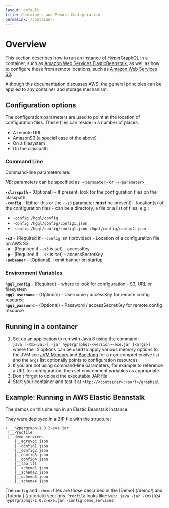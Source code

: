 ```yaml
---
layout: default
title: Containers and Remote Configuration
permalink: /container/
---
```


# Overview

This section describes how to run an instance of HyperGraphQL in a container, such as 
[Amazon Web Services ElasticBeanstalk](https://aws.amazon.com/elasticbeanstalk/), as well as how to configure these from 
remote locations,
such as [Amazon Web Services S3](https://aws.amazon.com/s3/).

Although this documentation discusses AWS, the general principles can be applied to any container and storage mechanism.

## Configuration options

The configuration parameters are used to point at the location of configuration files.
These files can reside in a number of places:
- A remote URL
- AmazonS3 (a special case of the above)
- On a filesystem
- On the classpath

### Command Line

Command-line parameters are:

*NB*: parameters can be specified as `-<parameter>` or `--<parameter>`

**`-classpath`** - (Optional) - If present, look for the configuration files on the classpath<br/>
**`-config`** - (Either this or the `--s3` parameter **_must_** be present) - location(s) of the configuration files - 
can be a directory, a file or a list of files, e.g.:<br/>
- `-config /hgql/config`
- `-config /hgql/config/config1.json` 
- `-config /hgql/config/config1.json /hgql/config/config2.json`

**`-s3`** - (Required if `--config` isn't provided) - Location of a configuration file on AWS S3<br/>
**`-u`** - (Required if `--s3` is set) - accessKey<br/>
**`-p`** - (Required if `--s3` is set) - accessSecretKey<br/>
**`-nobanner`** - (Optional) - omit banner on startup  

### Environment Variables

**`hgql_config`** - (Required) - where to look for configuration - S3, URL or filesystem<br/>
**`hgql_username`** - (Optional) - Username / accessKey for remote config resource<br/>
**`hgql_password`** - (Optional) - Password / accessSecretKey for remote config resource<br/>
 
## Running in a container

1. Set up an application to run with Java 8 using the command:<br/>
`java [-Xmx<val>] -jar hypergraphql-<version>-exe.jar [<args>]`<br/>
where the `-X` options can be used to apply various memory options to the JVM see [JVM Memory](http://jvmmemory.com/) 
and [Baeldung](http://www.baeldung.com/jvm-parameters) for a non-comprehensive list<br/>
and the `args` list optionally points to configuration resources
2. If you are not using command-line parameters, for example to reference a URL for configuration, then set environment 
variables as appropriate<br/>
3. Don't forget to upload the executable JAR file
4. Start your container and test it at `http://<container>:<port>/graphiql`

## Example: Running in AWS Elastic Beanstalk

The demos on this site run in an Elastic Beanstalk instance.

They were deployed in a ZIP file with the structure:

```
/___hypergraph-1.0.2-exe.jar
 |__Procfile
 |__demo_services
    |__agrovoc.json
    |__config1.json
    |__config2.json
    |__config3.json
    |__config4.json
    |__fao.ttl
    |__schema1.json
    |__schema2.json
    |__schema3.json
    |__schema4.json
```

The `config` and `schema` files are those described in the [Demo] (/demo/) and [Tutorial] (/tutorial/) sections.
`Procfile` looks like:
`web: java -jar -Xmx1024 hypergraphql-1.0.2-exe.jar -config demo_services`

